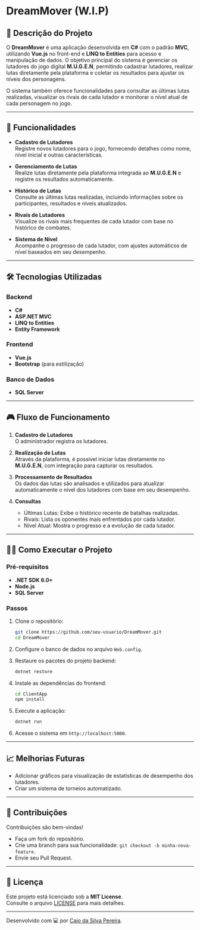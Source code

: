 # DreamMover (W.I.P)

## 📖 Descrição do Projeto  
O **DreamMover** é uma aplicação desenvolvida em **C#** com o padrão **MVC**, utilizando **Vue.js** no front-end e **LINQ to Entities** para acesso e manipulação de dados. O objetivo principal do sistema é gerenciar os lutadores do jogo digital **M.U.G.E.N**, permitindo cadastrar lutadores, realizar lutas diretamente pela plataforma e coletar os resultados para ajustar os níveis dos personagens.

O sistema também oferece funcionalidades para consultar as últimas lutas realizadas, visualizar os rivais de cada lutador e monitorar o nível atual de cada personagem no jogo.

---

## 🚀 Funcionalidades  
- **Cadastro de Lutadores**  
  Registre novos lutadores para o jogo, fornecendo detalhes como nome, nível inicial e outras características.

- **Gerenciamento de Lutas**  
  Realize lutas diretamente pela plataforma integrada ao **M.U.G.E.N** e registre os resultados automaticamente.

- **Histórico de Lutas**  
  Consulte as últimas lutas realizadas, incluindo informações sobre os participantes, resultados e níveis atualizados.

- **Rivais de Lutadores**  
  Visualize os rivais mais frequentes de cada lutador com base no histórico de combates.

- **Sistema de Nível**  
  Acompanhe o progresso de cada lutador, com ajustes automáticos de nível baseados em seu desempenho.

---

## 🛠️ Tecnologias Utilizadas  
### Backend  
- **C#**  
- **ASP.NET MVC**  
- **LINQ to Entities**  
- **Entity Framework**  

### Frontend  
- **Vue.js**  
- **Bootstrap** (para estilização)  

### Banco de Dados  
- **SQL Server**  

---

## 🎮 Fluxo de Funcionamento  
1. **Cadastro de Lutadores**  
   O administrador registra os lutadores.  

2. **Realização de Lutas**  
   Através da plataforma, é possível iniciar lutas diretamente no **M.U.G.E.N**, com integração para capturar os resultados.  

3. **Processamento de Resultados**  
   Os dados das lutas são analisados e utilizados para atualizar automaticamente o nível dos lutadores com base em seu desempenho.  

4. **Consultas**  
   - Últimas Lutas: Exibe o histórico recente de batalhas realizadas.  
   - Rivais: Lista os oponentes mais enfrentados por cada lutador.  
   - Nível Atual: Mostra o progresso e a evolução de cada lutador.

---

## 🧑‍💻 Como Executar o Projeto  

### Pré-requisitos  
- **.NET SDK 6.0+**  
- **Node.js**  
- **SQL Server**  

### Passos  
1. Clone o repositório:  
   ```bash
   git clone https://github.com/seu-usuario/DreamMover.git
   cd DreamMover
   ```
2. Configure o banco de dados no arquivo `Web.config`.  

3. Restaure os pacotes do projeto backend:  
   ```bash
   dotnet restore
   ```  

4. Instale as dependências do frontend:  
   ```bash
   cd ClientApp
   npm install
   ```

5. Execute a aplicação:  
   ```bash
   dotnet run
   ```

6. Acesse o sistema em `http://localhost:5000`.

---

## 📈 Melhorias Futuras  
- Adicionar gráficos para visualização de estatísticas de desempenho dos lutadores.  
- Criar um sistema de torneios automatizado.  

---

## 🤝 Contribuições  
Contribuições são bem-vindas!  
- Faça um fork do repositório.  
- Crie uma branch para sua funcionalidade: `git checkout -b minha-nova-feature`.  
- Envie seu Pull Request.

---

## 📄 Licença  
Este projeto está licenciado sob a **MIT License**.  
Consulte o arquivo [LICENSE](./LICENSE) para mais detalhes.

--- 

Desenvolvido com 💻 por [Caio da Silva Pereira](https://github.com/CaioSPereira21).  
